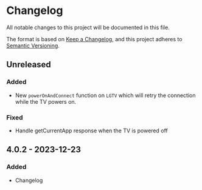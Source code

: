 # Changelog

All notable changes to this project will be documented in this file.

The format is based on [Keep a Changelog](https://keepachangelog.com/en/1.0.0/),
and this project adheres to [Semantic Versioning](https://semver.org/spec/v2.0.0.html).

## Unreleased

### Added

- New `powerOnAndConnect` function on `LGTV` which will retry the connection
  while the TV powers on.
### Fixed

- Handle getCurrentApp response when the TV is powered off

## 4.0.2 - 2023-12-23

### Added

- Changelog
